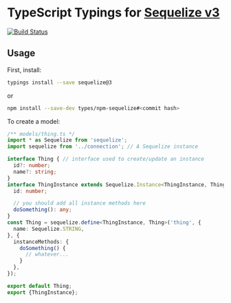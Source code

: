 
# TypeScript Typings for [Sequelize v3](https://sequelize.readthedocs.io/en/v3/)

[![Build Status](https://travis-ci.org/types/npm-sequelize.svg?branch=v3)](https://travis-ci.org/types/npm-sequelize)

## Usage

First, install:
```bash
typings install --save sequelize@3
```

or

```bash
npm install --save-dev types/npm-sequelize#<commit hash>
```

To create a model:

```ts
/** models/thing.ts */
import * as Sequelize from 'sequelize';
import sequelize from '../connection'; // A Sequelize instance

interface Thing { // interface used to create/update an instance
  id?: number;
  name?: string;
}
interface ThingInstance extends Sequelize.Instance<ThingInstance, Thing> { // an instance
  id: number;

  // you should add all instance methods here
  doSomething(): any;
}
const Thing = sequelize.define<ThingInstance, Thing>('thing', {
  name: Sequelize.STRING,
}, {
  instanceMethods: {
    doSomething() {
      // whatever...
    }
  },
});

export default Thing;
export {ThingInstance};

```
